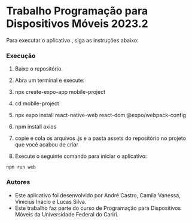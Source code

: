 # Trabalho Programação para Dispositivos Móveis 2023.2

Para executar o aplicativo , siga as instruções abaixo:

### Execução
1. Baixe o repositório.
2. Abra um terminal e execute:
3. npx create-expo-app mobile-project
4. cd mobile-project
5. npx expo install react-native-web react-dom @expo/webpack-config
6. npm install axios
7. copie e cola os arquivos .js e a pasta assets do repositório no projeto que você acabou de criar  
   
8. Execute o seguinte comando para iniciar o aplicativo:

```
npm run web
```
### Autores
- Este aplicativo foi desenvolvido por André Castro, Camila Vanessa, Vinicius Inácio e Lucas Silva.
- Este trabalho faz parte do curso de Programação para Dispositivos Móveis da Universidade Federal do Cariri.
